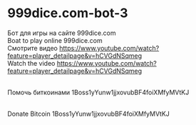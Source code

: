 # 999dice.com-bot-3<br>
Бот для игры на сайте 999dice.com<br>
Boat to play online   999dice.com<br>
Смотрите видео        https://www.youtube.com/watch?feature=player_detailpage&v=hCVGdNSqmeg<br>
Watch the video       https://www.youtube.com/watch?feature=player_detailpage&v=hCVGdNSqmeg<br><br>

Помочь биткоинами     1Boss1yYunw1jjxovubBF4foiXMfyMVtKJ<br><br>

Donate Bitcoin             1Boss1yYunw1jjxovubBF4foiXMfyMVtKJ
